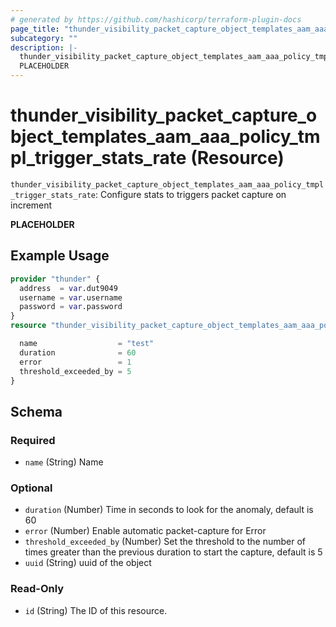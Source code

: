 ```yaml
---
# generated by https://github.com/hashicorp/terraform-plugin-docs
page_title: "thunder_visibility_packet_capture_object_templates_aam_aaa_policy_tmpl_trigger_stats_rate Resource - terraform-provider-thunder"
subcategory: ""
description: |-
  thunder_visibility_packet_capture_object_templates_aam_aaa_policy_tmpl_trigger_stats_rate: Configure stats to triggers packet capture on increment
  PLACEHOLDER
---
```


# thunder_visibility_packet_capture_object_templates_aam_aaa_policy_tmpl_trigger_stats_rate (Resource)

`thunder_visibility_packet_capture_object_templates_aam_aaa_policy_tmpl_trigger_stats_rate`: Configure stats to triggers packet capture on increment

__PLACEHOLDER__

## Example Usage

```terraform
provider "thunder" {
  address  = var.dut9049
  username = var.username
  password = var.password
}
resource "thunder_visibility_packet_capture_object_templates_aam_aaa_policy_tmpl_trigger_stats_rate" "thunder_visibility_packet_capture_object_templates_aam_aaa_policy_tmpl_trigger_stats_rate" {

  name                  = "test"
  duration              = 60
  error                 = 1
  threshold_exceeded_by = 5
}
```

<!-- schema generated by tfplugindocs -->
## Schema

### Required

- `name` (String) Name

### Optional

- `duration` (Number) Time in seconds to look for the anomaly, default is 60
- `error` (Number) Enable automatic packet-capture for Error
- `threshold_exceeded_by` (Number) Set the threshold to the number of times greater than the previous duration to start the capture, default is 5
- `uuid` (String) uuid of the object

### Read-Only

- `id` (String) The ID of this resource.


